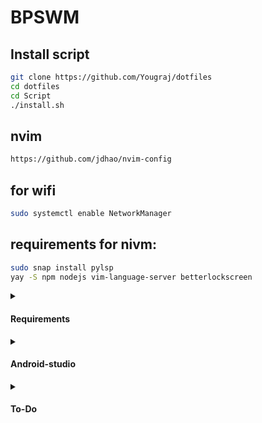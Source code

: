 # BPSWM




## Install script
```bash
git clone https://github.com/Yougraj/dotfiles
cd dotfiles
cd Script
./install.sh
```

## nvim
```bash
https://github.com/jdhao/nvim-config
```

## for wifi
```bash
sudo systemctl enable NetworkManager
````

## requirements for nivm:
```bash
sudo snap install pylsp
yay -S npm nodejs vim-language-server betterlockscreen
```
<details>
<summary><h4>Requirements</h4></summary>
```bash
yay -S xorg xorg-xinit bspwm-rounded-corners networkmanager iw wpa_supplicant dialog sxhkd tint2 polybar-git alacritty brillo xwallpaper maim imagemagick dmenu arandr picom-git cava kitty ranger
```
</details>
<details>
<summary><h4>Android-studio</h4></summary>

## To run android-studio smothly
```
sudo _JAVA_AWT_WM_NONREPARENTING=1 android-studio
```
</details>
<details>
<summary><h4>To-Do</h4></summary>

- [ ] Making an automated script
- [ ] Theme script

</details>

